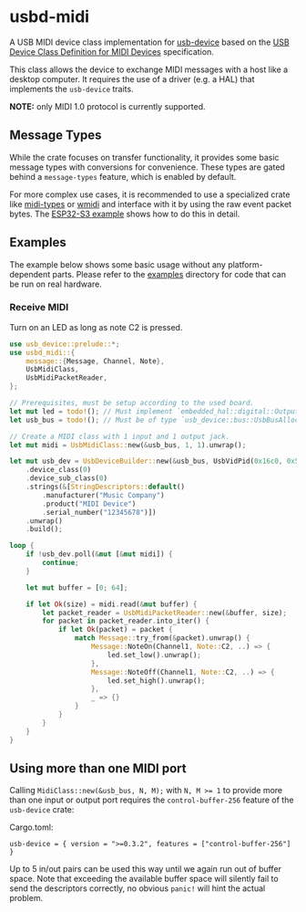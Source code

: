 # usbd-midi

A USB MIDI device class implementation for [usb-device](https://crates.io/crates/usb-device) based on the [USB Device Class Definition for MIDI Devices](https://www.usb.org/sites/default/files/midi10.pdf) specification.

This class allows the device to exchange MIDI messages with a host like a desktop computer. It requires the use of a driver (e.g. a HAL) that implements the `usb-device` traits.

**NOTE:** only MIDI 1.0 protocol is currently supported.

## Message Types

While the crate focuses on transfer functionality, it provides some basic message types with conversions for convenience. These types are gated behind a `message-types` feature, which is enabled by default.

For more complex use cases, it is recommended to use a specialized crate like [midi-types](https://crates.io/crates/midi-types) or [wmidi](https://crates.io/crates/wmidi) and interface with it by using the raw event packet bytes. The [ESP32-S3 example](examples/example-esp32s3/) shows how to do this in detail.

## Examples

The example below shows some basic usage without any platform-dependent parts. Please refer to the [examples](examples/) directory for code that can be run on real hardware.

### Receive MIDI

Turn on an LED as long as note C2 is pressed.

```rust ignore
use usb_device::prelude::*;
use usbd_midi::{
    message::{Message, Channel, Note},
    UsbMidiClass,
    UsbMidiPacketReader,
};

// Prerequisites, must be setup according to the used board.
let mut led = todo!(); // Must implement `embedded_hal::digital::OutputPin`.
let usb_bus = todo!(); // Must be of type `usb_device::bus::UsbBusAllocator`.

// Create a MIDI class with 1 input and 1 output jack.
let mut midi = UsbMidiClass::new(&usb_bus, 1, 1).unwrap();

let mut usb_dev = UsbDeviceBuilder::new(&usb_bus, UsbVidPid(0x16c0, 0x5e4))
    .device_class(0)
    .device_sub_class(0)
    .strings(&[StringDescriptors::default()
        .manufacturer("Music Company")
        .product("MIDI Device")
        .serial_number("12345678")])
    .unwrap()
    .build();

loop {
    if !usb_dev.poll(&mut [&mut midi]) {
        continue;
    }

    let mut buffer = [0; 64];

    if let Ok(size) = midi.read(&mut buffer) {
        let packet_reader = UsbMidiPacketReader::new(&buffer, size);
        for packet in packet_reader.into_iter() {
            if let Ok(packet) = packet {
                match Message::try_from(&packet).unwrap() {
                    Message::NoteOn(Channel1, Note::C2, ..) => {
                        led.set_low().unwrap();
                    },
                    Message::NoteOff(Channel1, Note::C2, ..) => {
                        led.set_high().unwrap();
                    },
                    _ => {}
                }
            }
        }
    }
}
```

## Using more than one MIDI port

Calling `MidiClass::new(&usb_bus, N, M);` with `N, M >= 1` to provide more
than one input or output port requires the `control-buffer-256` feature of
the `usb-device` crate:

Cargo.toml:

```ignore
usb-device = { version = ">=0.3.2", features = ["control-buffer-256"] }
```

Up to 5 in/out pairs can be used this way until we again run out of buffer
space. Note that exceeding the available buffer space will silently fail
to send the descriptors correctly, no obvious `panic!` will hint the
actual problem.
